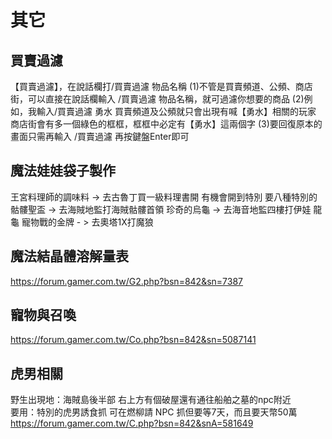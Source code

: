 # 其它
## 買賣過濾
【買賣過濾】，在說話欄打/買賣過濾 物品名稱 
(1)不管是買賣頻道、公頻、商店街，可以直接在說話欄輸入 
/買賣過濾 物品名稱，就可過濾你想要的商品 
(2)例如，我輸入/買賣過濾 勇水 
買賣頻道及公頻就只會出現有喊【勇水】相關的玩家 
商店街會有多一個綠色的框框，框框中必定有【勇水】這兩個字 
(3)要回復原本的畫面只需再輸入 /買賣過濾 再按鍵盤Enter即可

## 魔法娃娃袋子製作
王宮料理師的調味料 -> 去古魯丁買一級料理書開 有機會開到特別 要八種特別的 
骷髏聖盃 -> 去海賊地監打海賊骷髏首領 
珍奇的烏龜 -> 去海音地監四樓打伊娃 龍龜 
寵物戰的金牌 - > 去奧塔1X打魔狼

## 魔法結晶體溶解量表
https://forum.gamer.com.tw/G2.php?bsn=842&sn=7387

## 寵物與召喚
https://forum.gamer.com.tw/Co.php?bsn=842&sn=5087141
## 虎男相關
野生出現地：海賊島後半部 右上方有個破屋還有通往船舶之墓的npc附近  
要用：特別的虎男誘食抓 
可在燃柳請 NPC 抓但要等7天，而且要天幣50萬
https://forum.gamer.com.tw/C.php?bsn=842&snA=581649
